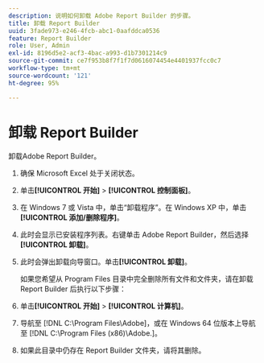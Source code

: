 ```yaml
---
description: 说明如何卸载 Adobe Report Builder 的步骤。
title: 卸载 Report Builder
uuid: 3fade973-e246-4fcb-abc1-0aafddca0536
feature: Report Builder
role: User, Admin
exl-id: 8196d5e2-acf3-4bac-a993-d1b7301214c9
source-git-commit: ce7f953b8f7f1f7d0616074454e4401937fcc0c7
workflow-type: tm+mt
source-wordcount: '121'
ht-degree: 95%

---
```


# 卸载 Report Builder

卸载Adobe Report Builder。

1. 确保 Microsoft Excel 处于关闭状态。
1. 单击&#x200B;**[!UICONTROL 开始]** > **[!UICONTROL 控制面板]**。
1. 在 Windows 7 或 Vista 中，单击“卸载程序”。在 Windows XP 中，单击&#x200B;**[!UICONTROL 添加/删除程序]**。
1. 此时会显示已安装程序列表。右键单击 Adobe Report Builder，然后选择&#x200B;**[!UICONTROL 卸载]**。
1. 此时会弹出卸载向导窗口。单击&#x200B;**[!UICONTROL 卸载]**。

   如果您希望从 Program Files 目录中完全删除所有文件和文件夹，请在卸载 Report Builder 后执行以下步骤：
1. 单击&#x200B;**[!UICONTROL 开始]** > **[!UICONTROL 计算机]**。
1. 导航至 [!DNL C:\Program Files\Adobe\]，或在 Windows 64 位版本上导航至 [!DNL C:\Program Files (x86)\Adobe.]。
1. 如果此目录中仍存在 Report Builder 文件夹，请将其删除。
